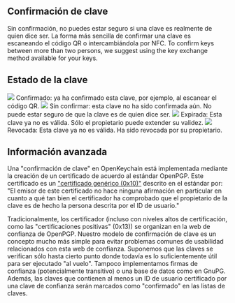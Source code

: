 [//]: # (Observe: ¡Por favor ingrese cada enunciado en su propia línea, Transifex coloca cada línea en su propio campo de traducción!)

## Confirmación de clave
Sin confirmación, no puedes estar seguro si una clave es realmente de quien dice ser.
La forma más sencilla de confirmar una clave es escaneando el código QR o intercambiándola por NFC.
To confirm keys between more than two persons, we suggest using the key exchange method available for your keys.

## Estado de la clave

<img src="status_signature_verified_cutout_24dp"/>  
Confirmado: ya ha confirmado esta clave, por ejemplo, al escanear el código QR.  
<img src="status_signature_unverified_cutout_24dp"/>  
Sin confirmar: esta clave no ha sido confirmada aún. No puede estar seguro de que la clave es de quien dice ser.  
<img src="status_signature_expired_cutout_24dp"/>  
Expirada: Esta clave ya no es válida. Sólo el propietario puede extender su validez.  
<img src="status_signature_revoked_cutout_24dp"/>  
Revocada: Esta clave ya no es válida. Ha sido revocada por su propietario.

## Información avanzada
Una "confirmación de clave" en OpenKeychain está implementada mediante la creación de un certificado de acuerdo al estándar OpenPGP.
Este certificado es un ["certificado genérico (0x10)"](http://tools.ietf.org/html/rfc4880#section-5.2.1) descrito en el estándar por:
"El emisor de este certificado no hace ninguna afirmación en particular en cuanto a qué tan bien el certificador ha comprobado que el propietario de la clave es de hecho la persona descrita por el ID de usuario."

Tradicionalmente, los certificador (incluso con niveles altos de certificación, como las "certificaciones positivas" (0x13)) se organizan en la web de confianza de OpenPGP.
Nuestro modelo de confirmación de clave es un concepto mucho más simple para evitar problemas comunes de usabilidad relacionados con esta web de confianza.
Suponemos que las claves se verifican sólo hasta cierto punto donde todavía es lo suficientemente útil para ser ejecutado "al vuelo".
Tampoco implementamos firmas de confianza (potencialmente transitivo) o una base de datos como en GnuPG.
Además, las claves que contienen al menos un ID de usuario certificado por una clave de confianza serán marcados como "confirmado" en las listas de claves.